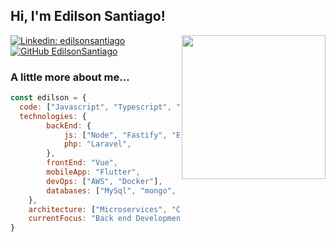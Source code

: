 <h2>Hi, I'm Edilson Santiago!</h2>
<img align='right' src="https://media.giphy.com/media/M9gbBd9nbDrOTu1Mqx/giphy.gif" width="230">

[![Linkedin: edilsonsantiago](https://img.shields.io/badge/-edilsonsantiago-blue?style=flat-square&logo=Linkedin&logoColor=white&link=https://www.linkedin.com/in/edilsonsantiago/)](https://www.linkedin.com/in/edilsonsantiago/)
[![GitHub EdilsonSantiago](https://img.shields.io/github/followers/edilsonsantiago?label=follow&style=social)](https://github.com/EdilsonSantiago)

<h3>A little more about me...</h3>  

```javascript
const edilson = {
  code: ["Javascript", "Typescript", "Python", "PHP", "Dart"],
  technologies: {
        backEnd: {
            js: ["Node", "Fastify", "Express"],
            php: "Laravel",
        },
        frontEnd: "Vue",
        mobileApp: "Flutter",
        devOps: ["AWS", "Docker"],
        databases: ["MySql", "mongo", "sqlite"],
    },
    architecture: ["Microservices", "Clean Architecture", "Single page applications"],
    currentFocus: "Back end Development",
}
```
